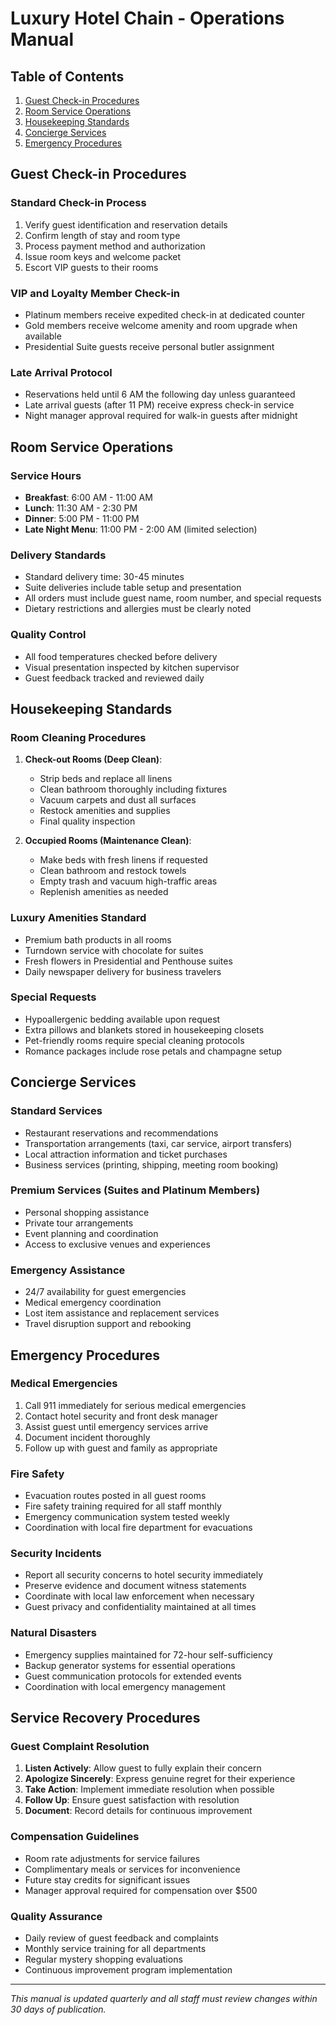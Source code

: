 # Luxury Hotel Chain - Operations Manual

## Table of Contents
1. [Guest Check-in Procedures](#guest-check-in-procedures)
2. [Room Service Operations](#room-service-operations)
3. [Housekeeping Standards](#housekeeping-standards)
4. [Concierge Services](#concierge-services)
5. [Emergency Procedures](#emergency-procedures)

## Guest Check-in Procedures

### Standard Check-in Process
1. Verify guest identification and reservation details
2. Confirm length of stay and room type
3. Process payment method and authorization
4. Issue room keys and welcome packet
5. Escort VIP guests to their rooms

### VIP and Loyalty Member Check-in
- Platinum members receive expedited check-in at dedicated counter
- Gold members receive welcome amenity and room upgrade when available
- Presidential Suite guests receive personal butler assignment

### Late Arrival Protocol
- Reservations held until 6 AM the following day unless guaranteed
- Late arrival guests (after 11 PM) receive express check-in service
- Night manager approval required for walk-in guests after midnight

## Room Service Operations

### Service Hours
- **Breakfast**: 6:00 AM - 11:00 AM
- **Lunch**: 11:30 AM - 2:30 PM
- **Dinner**: 5:00 PM - 11:00 PM
- **Late Night Menu**: 11:00 PM - 2:00 AM (limited selection)

### Delivery Standards
- Standard delivery time: 30-45 minutes
- Suite deliveries include table setup and presentation
- All orders must include guest name, room number, and special requests
- Dietary restrictions and allergies must be clearly noted

### Quality Control
- All food temperatures checked before delivery
- Visual presentation inspected by kitchen supervisor
- Guest feedback tracked and reviewed daily

## Housekeeping Standards

### Room Cleaning Procedures
1. **Check-out Rooms (Deep Clean)**:
   - Strip beds and replace all linens
   - Clean bathroom thoroughly including fixtures
   - Vacuum carpets and dust all surfaces
   - Restock amenities and supplies
   - Final quality inspection

2. **Occupied Rooms (Maintenance Clean)**:
   - Make beds with fresh linens if requested
   - Clean bathroom and restock towels
   - Empty trash and vacuum high-traffic areas
   - Replenish amenities as needed

### Luxury Amenities Standard
- Premium bath products in all rooms
- Turndown service with chocolate for suites
- Fresh flowers in Presidential and Penthouse suites
- Daily newspaper delivery for business travelers

### Special Requests
- Hypoallergenic bedding available upon request
- Extra pillows and blankets stored in housekeeping closets
- Pet-friendly rooms require special cleaning protocols
- Romance packages include rose petals and champagne setup

## Concierge Services

### Standard Services
- Restaurant reservations and recommendations
- Transportation arrangements (taxi, car service, airport transfers)
- Local attraction information and ticket purchases
- Business services (printing, shipping, meeting room booking)

### Premium Services (Suites and Platinum Members)
- Personal shopping assistance
- Private tour arrangements
- Event planning and coordination
- Access to exclusive venues and experiences

### Emergency Assistance
- 24/7 availability for guest emergencies
- Medical emergency coordination
- Lost item assistance and replacement services
- Travel disruption support and rebooking

## Emergency Procedures

### Medical Emergencies
1. Call 911 immediately for serious medical emergencies
2. Contact hotel security and front desk manager
3. Assist guest until emergency services arrive
4. Document incident thoroughly
5. Follow up with guest and family as appropriate

### Fire Safety
- Evacuation routes posted in all guest rooms
- Fire safety training required for all staff monthly
- Emergency communication system tested weekly
- Coordination with local fire department for evacuations

### Security Incidents
- Report all security concerns to hotel security immediately
- Preserve evidence and document witness statements
- Coordinate with local law enforcement when necessary
- Guest privacy and confidentiality maintained at all times

### Natural Disasters
- Emergency supplies maintained for 72-hour self-sufficiency
- Backup generator systems for essential operations
- Guest communication protocols for extended events
- Coordination with local emergency management

## Service Recovery Procedures

### Guest Complaint Resolution
1. **Listen Actively**: Allow guest to fully explain their concern
2. **Apologize Sincerely**: Express genuine regret for their experience
3. **Take Action**: Implement immediate resolution when possible
4. **Follow Up**: Ensure guest satisfaction with resolution
5. **Document**: Record details for continuous improvement

### Compensation Guidelines
- Room rate adjustments for service failures
- Complimentary meals or services for inconvenience
- Future stay credits for significant issues
- Manager approval required for compensation over $500

### Quality Assurance
- Daily review of guest feedback and complaints
- Monthly service training for all departments
- Regular mystery shopping evaluations
- Continuous improvement program implementation

---

*This manual is updated quarterly and all staff must review changes within 30 days of publication.*
